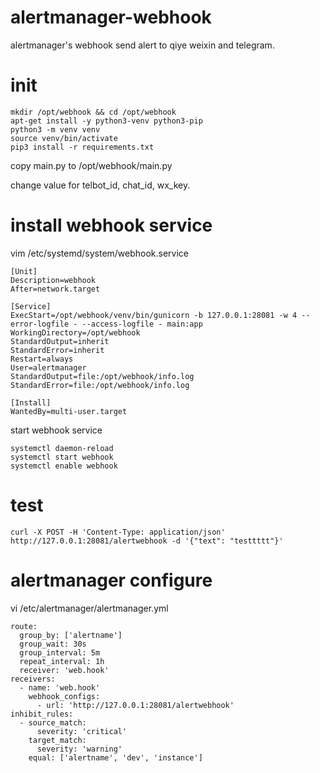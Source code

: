 # alertmanager-webhook
alertmanager's webhook send alert to qiye weixin and telegram.

# init
```shell
mkdir /opt/webhook && cd /opt/webhook
apt-get install -y python3-venv python3-pip
python3 -m venv venv
source venv/bin/activate
pip3 install -r requirements.txt
```

copy main.py to /opt/webhook/main.py

change value for telbot_id, chat_id, wx_key.

# install webhook service
vim /etc/systemd/system/webhook.service
```
[Unit]
Description=webhook
After=network.target

[Service]
ExecStart=/opt/webhook/venv/bin/gunicorn -b 127.0.0.1:28081 -w 4 --error-logfile - --access-logfile - main:app
WorkingDirectory=/opt/webhook
StandardOutput=inherit
StandardError=inherit
Restart=always
User=alertmanager
StandardOutput=file:/opt/webhook/info.log
StandardError=file:/opt/webhook/info.log

[Install]
WantedBy=multi-user.target
```

start webhook service
```shell
systemctl daemon-reload
systemctl start webhook
systemctl enable webhook
```

# test
```
curl -X POST -H 'Content-Type: application/json' http://127.0.0.1:28081/alertwebhook -d '{"text": "testtttt"}'
```

# alertmanager configure
vi /etc/alertmanager/alertmanager.yml
```
route:
  group_by: ['alertname']
  group_wait: 30s
  group_interval: 5m
  repeat_interval: 1h
  receiver: 'web.hook'
receivers:
  - name: 'web.hook'
    webhook_configs:
      - url: 'http://127.0.0.1:28081/alertwebhook'
inhibit_rules:
  - source_match:
      severity: 'critical'
    target_match:
      severity: 'warning'
    equal: ['alertname', 'dev', 'instance']
```